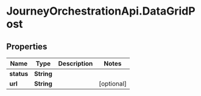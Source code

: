 # JourneyOrchestrationApi.DataGridPost

## Properties

Name | Type | Description | Notes
------------ | ------------- | ------------- | -------------
**status** | **String** |  | 
**url** | **String** |  | [optional] 


